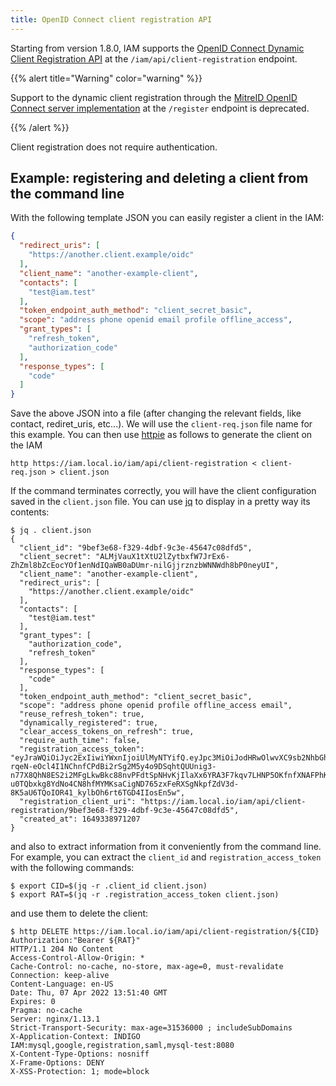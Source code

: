 ```yaml
---
title: OpenID Connect client registration API
---
```


Starting from version 1.8.0, IAM supports the [OpenID Connect Dynamic Client Registration
API][oidc-dynclientreg] at the `/iam/api/client-registration` endpoint.

{{% alert title="Warning" color="warning" %}}

Support to the dynamic client registration through the [MitreID OpenID Connect server implementation](https://github.com/mitreid-connect/OpenID-Connect-Java-Spring-Server/wiki)
at the `/register` endpoint is deprecated.

{{% /alert %}}

Client registration does not require authentication.

## Example: registering and deleting a client from the command line

With the following template JSON you can easily register a client in the IAM:

```json
{
  "redirect_uris": [
    "https://another.client.example/oidc"
  ],
  "client_name": "another-example-client",
  "contacts": [
    "test@iam.test"
  ],
  "token_endpoint_auth_method": "client_secret_basic",
  "scope": "address phone openid email profile offline_access",
  "grant_types": [
    "refresh_token",
    "authorization_code"
  ],
  "response_types": [
    "code"
  ]
}
```

Save the above JSON into a file (after changing the relevant fields, like
contact, rediret_uris, etc...). We will use the `client-req.json` file name for
this example. You can then use [httpie][httpie] as  follows to generate the
client on the IAM

```
http https://iam.local.io/iam/api/client-registration < client-req.json > client.json
```

If the command terminates correctly, you will have the client configuration
saved in the `client.json` file. You can use [jq][jq] to display in a pretty
way its contents:

```
$ jq . client.json
{
  "client_id": "9bef3e68-f329-4dbf-9c3e-45647c08dfd5",
  "client_secret": "ALMjVauX1tXtU2lZytbxfW7JrEx6-ZhZml8bZcEocYOf1enNdIQaWB0aDUmr-nilGjjrznzbWNNWdh8bP0neyUI",
  "client_name": "another-example-client",
  "redirect_uris": [
    "https://another.client.example/oidc"
  ],
  "contacts": [
    "test@iam.test"
  ],
  "grant_types": [
    "authorization_code",
    "refresh_token"
  ],
  "response_types": [
    "code"
  ],
  "token_endpoint_auth_method": "client_secret_basic",
  "scope": "address phone openid profile offline_access email",
  "reuse_refresh_token": true,
  "dynamically_registered": true,
  "clear_access_tokens_on_refresh": true,
  "require_auth_time": false,
  "registration_access_token": "eyJraWQiOiJyc2ExIiwiYWxnIjoiUlMyNTYifQ.eyJpc3MiOiJodHRwOlwvXC9sb2NhbGhvc3Q6ODA4MFwvIiwiYXVkIjoiOWJlZjNlNjgtZjMyOS00ZGJmLTljM2UtNDU2NDdjMDhkZmQ1IiwiaWF0IjoxNjQ5MzM4OTcxLCJqdGkiOiJmNTFlZWIzMS1kY2RkLTQ5MDctYThlZC1jZTViMGU3ODRiODAifQ.Ec5PCjaaIveIpMPhTcYvJfsnJc9Ag_n46ICcaDhh8GDXupKAARv_fx4oCQPgomSKAz4j1bVRgzrmQsswR8lKmWQZv5fG2BMaRdh9epENArUbTsaPqdUfoMsqo-rqeN-eOcl4I1NChnfCPdBi2rSg2M5y4o9DSqhtQUUnig3-n77X8QhN8ES2i2MFgLkwBkc88nvPFdtSpNHvKjIlaXx6YRA3F7kqv7LHNP5OKfnfXNAFPhKweRRTXamEu_oN3-u0TQbxkg8YdNo4CN8hfMYMKsaCigND765zxFeRXSgNkpfZdV3d-8K5aU6TQoIOR41_kylbOh6rt6TGD4IIosEn5w",
  "registration_client_uri": "https://iam.local.io/iam/api/client-registration/9bef3e68-f329-4dbf-9c3e-45647c08dfd5",
  "created_at": 1649338971207
}
```

and also to extract information from it conveniently from the command line.
For example, you can extract the `client_id` and `registration_access_token`
with the following commands:

```
$ export CID=$(jq -r .client_id client.json)
$ export RAT=$(jq -r .registration_access_token client.json)
```

and use them to delete the client:

```
$ http DELETE https://iam.local.io/iam/api/client-registration/${CID} Authorization:"Bearer ${RAT}"
HTTP/1.1 204 No Content
Access-Control-Allow-Origin: *
Cache-Control: no-cache, no-store, max-age=0, must-revalidate
Connection: keep-alive
Content-Language: en-US
Date: Thu, 07 Apr 2022 13:51:40 GMT
Expires: 0
Pragma: no-cache
Server: nginx/1.13.1
Strict-Transport-Security: max-age=31536000 ; includeSubDomains
X-Application-Context: INDIGO IAM:mysql,google,registration,saml,mysql-test:8080
X-Content-Type-Options: nosniff
X-Frame-Options: DENY
X-XSS-Protection: 1; mode=block
```



[oidc-dynclientreg]: https://openid.net/specs/openid-connect-registration-1_0.html
[jq]: https://stedolan.github.io/jq/
[httpie]: https://httpie.org/
